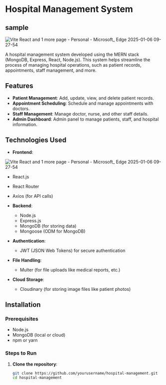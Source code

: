 # Hospital Management System

## sample

![Vite React and 1 more page - Personal - Microsoft_ Edge 2025-01-06 09-27-54](https://github.com/user-attachments/assets/dc417961-b469-49e3-829b-b12a06874e6e)




A hospital management system developed using the MERN stack (MongoDB, Express, React, Node.js). This system helps streamline the process of managing hospital operations, such as patient records, appointments, staff management, and more.

## Features

- **Patient Management**: Add, update, view, and delete patient records.
- **Appointment Scheduling**: Schedule and manage appointments with doctors.
- **Staff Management**: Manage doctor, nurse, and other staff details.
- **Admin Dashboard**: Admin panel to manage patients, staff, and hospital information.

## Technologies Used

- **Frontend**: 

![Vite React and 1 more page - Personal - Microsoft_ Edge 2025-01-06 09-27-54](https://github.com/user-attachments/assets/8f19e8ca-b26d-4ff3-881a-c0de2179471f)


  - React.js
  - React Router
  - Axios (for API calls)

- **Backend**: 
  - Node.js
  - Express.js
  - MongoDB (for storing data)
  - Mongoose (ODM for MongoDB)
  
- **Authentication**: 
  - JWT (JSON Web Tokens) for secure authentication

- **File Handling**: 
  - Multer (for file uploads like medical reports, etc.)

- **Cloud Storage**: 
  - Cloudinary (for storing image files like patient photos)

## Installation

### Prerequisites

- Node.js
- MongoDB (local or cloud)
- npm or yarn

### Steps to Run

1. **Clone the repository**:

   ```bash
   git clone https://github.com/yourusername/hospital-management.git
   cd hospital-management
